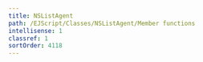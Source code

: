 ```yaml
---
title: NSListAgent
path: /EJScript/Classes/NSListAgent/Member functions
intellisense: 1
classref: 1
sortOrder: 4118
---
```





